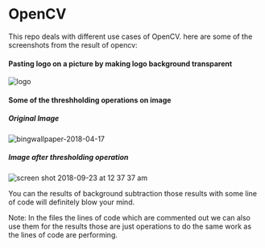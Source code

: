 # OpenCV
This repo deals with different use cases of OpenCV.
here are some of the screenshots from the result of opencv:
#### Pasting logo on a picture by making logo background transparent
![logo](https://user-images.githubusercontent.com/35501699/45920857-3e22ba00-bec8-11e8-8f1a-cd795144065c.png)

#### Some of the threshholding operations on image
   ##### Original Image
   ![bingwallpaper-2018-04-17](https://user-images.githubusercontent.com/35501699/45920934-18e27b80-bec9-11e8-98fb-86e99d79af31.jpg)

   ##### Image after thresholding operation
   ![screen shot 2018-09-23 at 12 37 37 am](https://user-images.githubusercontent.com/35501699/45920941-39123a80-bec9-11e8-8f15-ce76159bb6c2.png)

You can the results of background subtraction those results with some line of code will definitely blow your mind.

Note: In the files the lines of code which are commented out we can also use them for the results those are just operations to do the same work as the lines of code are performing.
